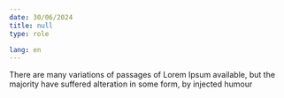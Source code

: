```yaml
---
date: 30/06/2024
title: null
type: role

lang: en
---
```


There are many variations of passages of Lorem Ipsum available, but the majority have suffered alteration in some form, by injected humour
